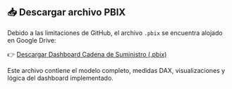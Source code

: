 ## 📥 Descargar archivo PBIX

Debido a las limitaciones de GitHub, el archivo `.pbix` se encuentra alojado en Google Drive:

👉 [Descargar Dashboard Cadena de Suministro (.pbix)](https://drive.google.com/file/d/1rmzCvERnDPntlaYkKZFvp7WVf3sUxFWf/view?usp=drive_link)

Este archivo contiene el modelo completo, medidas DAX, visualizaciones y lógica del dashboard implementado.
